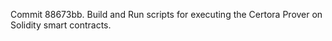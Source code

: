 Commit 88673bb.                    Build and Run scripts for executing the Certora Prover on Solidity smart contracts.
